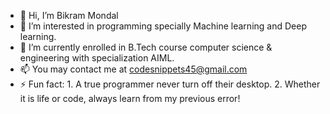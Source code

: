 - 👋 Hi, I’m Bikram Mondal
- 👀 I’m interested in programming specially Machine learning and Deep learning.
- 🌱 I’m currently enrolled in B.Tech course computer science & engineering with specialization AIML.
- 📫 You may contact me at codesnippets45@gmail.com
- ⚡ Fun fact: 1. A true programmer never turn off their desktop.
               2. Whether it is life or code, always learn from my previous error!
